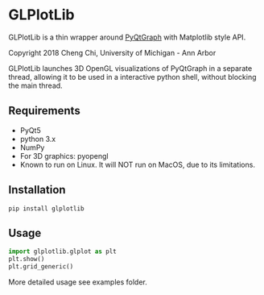 GLPlotLib
=========

GLPlotLib is a thin wrapper around [PyQtGraph](https://github.com/pyqtgraph/pyqtgraph) with Matplotlib style API.

Copyright 2018 Cheng Chi, University of Michigan - Ann Arbor

GLPlotLib launches 3D OpenGL visualizations of PyQtGraph in a separate thread, allowing 
it to be used in a interactive python shell, without blocking the main thread.

Requirements
------------

  * PyQt5
  * python 3.x
  * NumPy
  * For 3D graphics: pyopengl
  * Known to run on Linux. It will NOT run on MacOS, due to its limitations.

Installation
-------------

`pip install glplotlib`

Usage
-----

```python
import glplotlib.glplot as plt
plt.show()
plt.grid_generic()
```

More detailed usage see examples folder.